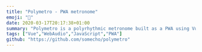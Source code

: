 ```yaml
---
title: "Polymetro - PWA metronome"
emoji: "🥁"
date: 2020-03-17T20:17:38+01:00
summary: "Polymetro is a polyrhythmic metronome built as a PWA using Vue for the frontend and Web Audio as the sound engine."
tags: ["Vue","WebAudio","JavaScript","PWA"]
github: "https://github.com/somecho/polymetro"
---
```

